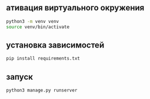 ## ативация виртуального окружения
``` bash
python3 -m venv venv
source venv/bin/activate
```

## установка зависимостей
``` bash
pip install requirements.txt
```

## запуск
``` bash
python3 manage.py runserver
```
